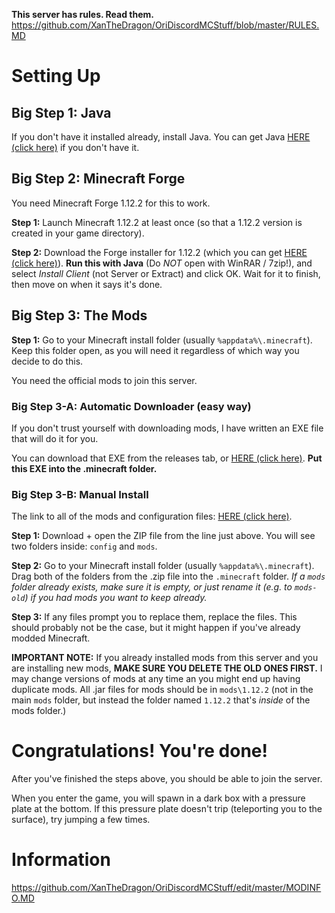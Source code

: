 **This server has rules. Read them.**
https://github.com/XanTheDragon/OriDiscordMCStuff/blob/master/RULES.MD

# Setting Up
## Big Step 1: Java
If you don't have it installed already, install Java. You can get Java [HERE (click here)](https://java.com/en/download/win10.jsp) if you don't have it.

## Big Step 2: Minecraft Forge
You need Minecraft Forge 1.12.2 for this to work.

**Step 1:** Launch Minecraft 1.12.2 at least once (so that a 1.12.2 version is created in your game directory).

**Step 2:** Download the Forge installer for 1.12.2 (which you can get [HERE (click here)](https://files.minecraftforge.net/maven/net/minecraftforge/forge/1.12.2-14.23.5.2847/forge-1.12.2-14.23.5.2847-installer.jar)). **Run this with Java** (Do *NOT* open with WinRAR / 7zip!), and select *Install Client* (not Server or Extract) and click OK. Wait for it to finish, then move on when it says it's done.

## Big Step 3: The Mods

**Step 1:** Go to your Minecraft install folder (usually `%appdata%\.minecraft`). Keep this folder open, as you will need it regardless of which way you decide to do this.

You need the official mods to join this server.

### Big Step 3-A: Automatic Downloader (easy way)
If you don't trust yourself with downloading mods, I have written an EXE file that will do it for you.

You can download that EXE from the releases tab, or [HERE (click here)](https://github.com/XanTheDragon/OriDiscordMCStuff/releases/download/1b/MCAutoDownloader.exe). **Put this EXE into the .minecraft folder.**

### Big Step 3-B: Manual Install

The link to all of the mods and configuration files: [HERE (click here)](https://github.com/XanTheDragon/OriDiscordMCStuff/releases/download/1/ORI_SERVER_MODS_AND_CONFIG.zip).

**Step 1:** Download + open the ZIP file from the line just above. You will see two folders inside: `config` and `mods`.

**Step 2:** Go to your Minecraft install folder (usually `%appdata%\.minecraft`). Drag both of the folders from the .zip file into the `.minecraft` folder. *If a `mods` folder already exists, make sure it is empty, or just rename it (e.g. to `mods-old`) if you had mods you want to keep already.*

**Step 3:** If any files prompt you to replace them, replace the files. This should probably not be the case, but it might happen if you've already modded Minecraft.

**IMPORTANT NOTE:** If you already installed mods from this server and you are installing new mods, **MAKE SURE YOU DELETE THE OLD ONES FIRST.** I may change versions of mods at any time an you might end up having duplicate mods. All .jar files for mods should be in `mods\1.12.2` (not in the main `mods` folder, but instead the folder named `1.12.2` that's *inside* of the mods folder.)

# Congratulations! You're done!
After you've finished the steps above, you should be able to join the server.

When you enter the game, you will spawn in a dark box with a pressure plate at the bottom. If this pressure plate doesn't trip (teleporting you to the surface), try jumping a few times.

# Information
https://github.com/XanTheDragon/OriDiscordMCStuff/edit/master/MODINFO.MD
